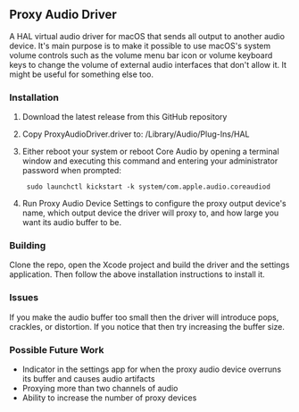 ## Proxy Audio Driver

A HAL virtual audio driver for macOS that sends all output to another audio device. It's main purpose is to make it possible to use macOS's system volume controls such as the volume menu bar icon or volume keyboard keys to change the volume of external audio interfaces that don't allow it. It might be useful for something else too.

### Installation

1. Download the latest release from this GitHub repository

2. Copy ProxyAudioDriver.driver to: /Library/Audio/Plug-Ins/HAL

3. Either reboot your system or reboot Core Audio by opening a terminal window and executing this command and entering your administrator password when prompted:

        sudo launchctl kickstart -k system/com.apple.audio.coreaudiod

4. Run Proxy Audio Device Settings to configure the proxy output device's name, which output device the driver will proxy to, and how large you want its audio buffer to be.


### Building

Clone the repo, open the Xcode project and build the driver and the settings application. Then follow the above installation instructions to install it.


### Issues

If you make the audio buffer too small then the driver will introduce pops, crackles, or distortion. If you notice that then try increasing the buffer size.


### Possible Future Work

- Indicator in the settings app for when the proxy audio device overruns its buffer and causes audio artifacts
- Proxying more than two channels of audio
- Ability to increase the number of proxy devices
